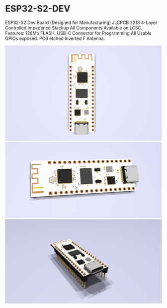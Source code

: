 # ESP32-S2-DEV
ESP32-S2 Dev Board (Designed for Manufacturing) JLCPCB 2313 4-Layer Controlled Impedence Stackup All Components Available on LCSC.  Features: 128Mb FLASH. USB-C Connector for Programming All Usable GPIOs exposed. PCB etched Inverted F Antenna.

![Screenshot](esp32s2-1.png)
![Screenshot](esp32s2-2.png)
![Screenshot](esp32s2-3.png)
